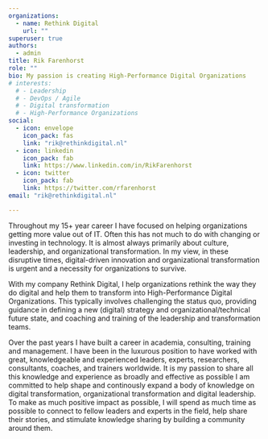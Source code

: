 ```yaml
---
organizations:
  - name: Rethink Digital
    url: ""
superuser: true
authors:
  - admin
title: Rik Farenhorst
role: ""
bio: My passion is creating High-Performance Digital Organizations
# interests:
  # - Leadership
  # - DevOps / Agile
  # - Digital transformation
  # - High-Performance Organizations
social:
  - icon: envelope
    icon_pack: fas
    link: "rik@rethinkdigital.nl"
  - icon: linkedin
    icon_pack: fab
    link: https://www.linkedin.com/in/RikFarenhorst
  - icon: twitter
    icon_pack: fab
    link: https://twitter.com/rfarenhorst
email: "rik@rethinkdigital.nl"

---
```


Throughout my 15+ year career I have focused on helping organizations getting more value out of IT. Often this has not much to do with changing or investing in technology. It is almost always primarily about culture, leadership, and organizational transformation. In my view, in these disruptive times, digital-driven innovation and organizational transformation is urgent and a necessity for organizations to survive. 

With my company Rethink Digital, I help organizations rethink the way they do digital and help them to transform into High-Performance Digital Organizations. This typically involves challenging the status quo, providing guidance in defining a new (digital) strategy and organizational/technical future state, and coaching and training of the leadership and transformation teams.

Over the past years I have built a career in academia, consulting, training and management. I have been in the luxurous position to have worked with great, knowledgeable and experienced leaders, experts, researchers, consultants, coaches, and trainers worldwide. It is my passion to share all this knowledge and experience as broadly and effective as possible I am committed to help shape and continously expand a body of knowledge on digital transformation, organizational transformation and digital leadership. To make as much positive impact as possible, I will spend as much time as possible to connect to fellow leaders and experts in the field, help share their stories, and stimulate knowledge sharing by building a community around them.





